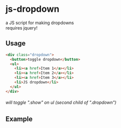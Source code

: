 # js-dropdown
a JS script for making dropdowns<br>
requires jquery!

## Usage
```html
<div class="dropdown">
  <button>toggle dropdown</button>
  <ul>
    <li><a href>Item 1</a></li>
    <li><a href>Item 2</a></li>
    <li><a href>Item 3</a></li>
    <li>JS dropdown</li>
  </ul>
</div>
```
###### will toggle ".show" on ul (second child of ".dropdown")

## Example
